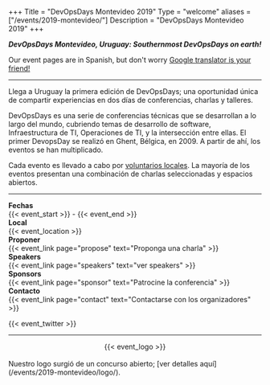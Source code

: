+++
Title = "DevOpsDays Montevideo 2019"
Type = "welcome"
aliases = ["/events/2019-montevideo/"]
Description = "DevOpsDays Montevideo 2019"
+++

***DevOpsDays Montevideo, Uruguay: Southernmost DevOpsDays on earth!***

Our event pages are in Spanish, but don't worry [Google translator is your friend!](https://translate.google.com.uy/translate?sl=es&tl=en&u=https%3A%2F%2Fwww.devopsdays.org%2Fevents%2F2019-montevideo%2Fwelcome%2F)

----------

Llega a Uruguay la primera edición de DevOpsDays; una oportunidad única de compartir experiencias en dos días de conferencias, charlas y talleres.

DevOpsDays es una serie de conferencias técnicas que se desarrollan a lo largo del mundo, cubriendo temas de desarrollo de software, Infraestructura de TI, Operaciones de TI, y la intersección entre ellas. El primer DevopsDay se realizó en Ghent, Bélgica, en 2009. A partir de ahí, los eventos se han multiplicado.

Cada evento es llevado a cabo por [voluntarios locales](events/2019-montevideo/contact/). La mayoría de los eventos presentan una combinación de charlas seleccionadas y espacios abiertos.

----------

<div class = "row">
  <div class = "col-md-2">
    <strong>Fechas</strong>
  </div>
  <div class = "col-md-8">
    {{< event_start >}} - {{< event_end >}}
  </div>
</div>

<div class = "row">
  <div class = "col-md-2">
    <strong>Local</strong>
  </div>
  <div class = "col-md-8">
    {{< event_location >}}
  </div>
</div>

<!-- <div class = "row">
  <div class = "col-md-2">
    <strong>Register</strong>
  </div>
  <div class = "col-md-8">
    {{< event_link page="registration" text="Register to attend the conference!" >}}
  </div>
</div> -->

<div class = "row">
  <div class = "col-md-2">
    <strong>Proponer</strong>
  </div>
  <div class = "col-md-8">
    {{< event_link page="propose" text="Proponga una charla" >}}
  </div>
</div>

<!-- <div class = "row">
  <div class = "col-md-2">
    <strong>Program</strong>
  </div>
  <div class = "col-md-8">
    View the {{< event_link page="program" text="program." >}}
  </div>
</div> -->

<div class = "row">
  <div class = "col-md-2">
    <strong>Speakers</strong>
  </div>
  <div class = "col-md-8">
    {{< event_link page="speakers" text="ver speakers" >}}
  </div>
</div>

<div class = "row">
  <div class = "col-md-2">
    <strong>Sponsors</strong>
  </div>
  <div class = "col-md-8">
    {{< event_link page="sponsor" text="Patrocine la conferencia" >}}
  </div>
</div>

<div class = "row">
  <div class = "col-md-2">
    <strong>Contacto</strong>
  </div>
  <div class = "col-md-8">
    {{< event_link page="contact" text="Contactarse con los organizadores" >}}
  </div>
</div>

<!-- Uncomment if you added your city twitter name -->

{{< event_twitter >}}

----------

<div style="text-align:center;">
  {{< event_logo >}}
</div>

<br>
Nuestro logo surgió de un concurso abierto; [ver detalles aquí](/events/2019-montevideo/logo/).
